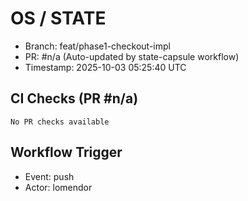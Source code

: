# OS / STATE
- Branch: feat/phase1-checkout-impl
- PR: #n/a (Auto-updated by state-capsule workflow)
- Timestamp: 2025-10-03 05:25:40 UTC

## CI Checks (PR #n/a)
```
No PR checks available
```

## Workflow Trigger
- Event: push
- Actor: lomendor
